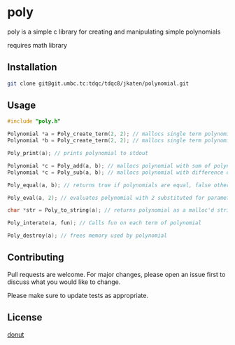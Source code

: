 # poly

poly is a simple c library for creating and manipulating simple polynomials

requires math library
## Installation

```bash
git clone git@git.umbc.tc:tdqc/tdqc8/jkaten/polynomial.git
```

## Usage

```c
#include "poly.h"

Polynomial *a = Poly_create_term(2, 2); // mallocs single term polynomial
Polynomial *b = Poly_create_term(2, 2); // mallocs single term polynomial

Poly_print(a); // prints polynomial to stdout

Polynomial *c = Poly_add(a, b); // mallocs polynomial with sum of polynomial a and b
Polynomial *c = Poly_sub(a, b); // mallocs polynomial with difference of polynomial a and b

Poly_equal(a, b); // returns true if polynomials are equal, false otherwise

Poly_eval(a, 2); // evaluates polynomial with 2 substituted for parameter

char *str = Poly_to_string(a); // returns polynomial as a malloc'd string

Poly_interate(a, fun); // Calls fun on each term of polynomial

Poly_destroy(a); // frees memory used by polynomial
```

## Contributing
Pull requests are welcome. For major changes, please open an issue first to discuss what you would like to change.

Please make sure to update tests as appropriate.

## License
[donut](https://choosealicense.com/licenses/mit/)